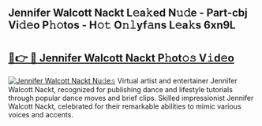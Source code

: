 ## Jennifer Walcott Nackt L𝚎a𝚔ed N𝚞𝚍e - Part-cbj Vi𝚍𝚎o P𝚑𝚘tos - H𝚘𝚝 O𝚗𝚕yf𝚊ns L𝚎a𝚔s 6xn9L

# <h2><a href="http://kf5nxeq.oniu.top/?m=Jennifer+Walcott+Nackt">🔗👉 🔴 Jennifer Walcott Nackt P𝚑ot𝚘𝚜 V𝚒d𝚎o</a></h2>

[![Jennifer Walcott Nackt Nu𝚍e𝚜](https://i.imgur.com/0qMVB7G.gif)](http://kf5nxeq.oniu.top/?m=Jennifer+Walcott+Nackt)
Virtual artist and entertainer Jennifer Walcott Nackt, recognized for publishing dance and lifestyle tutorials through popular dance moves and brief clips. Skilled impressionist Jennifer Walcott Nackt, celebrated for their remarkable abilities to mimic various voices and accents.  
